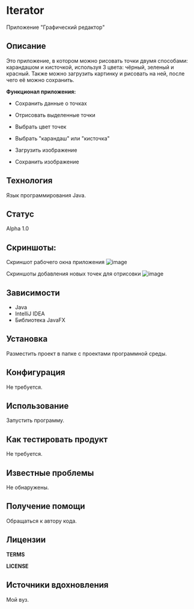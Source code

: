 # Iterator

Приложение "Графический редактор"

**Описание**
---
Это приложение, в котором можно рисовать точки двумя способами: карандашом и кисточкой, используя 3 цвета: чёрный, зеленый и красный.
Также можно загрузить картинку и рисовать на ней, после чего её можно сохранить.

**Функционал приложения:**

- Сохранить данные о точках

- Отрисовать выделенные точки

- Выбрать цвет точек

- Выбрать "карандаш" или "кисточка"

- Загрузить изображение

- Сохранить изображение

**Технология**
---
Язык программирования Java.

**Статус**
---
Alpha 1.0

**Скриншоты:**
---

Скриншот рабочего окна приложения
![image](https://user-images.githubusercontent.com/85519603/139131115-f63c790f-43da-40f1-aeae-49ba7c3d459f.png)


Скриншоты добавления новых точек для отрисовки
![image](https://user-images.githubusercontent.com/85519603/139131253-4684b891-3c9a-42ef-8459-856e4a629d99.png)


**Зависимости**
---
- Java
- IntelliJ IDEA
- Библиотека JavaFX

**Установка**
---
Разместить проект в папке с проектами программной среды.

**Конфигурация**
---
Не требуется.

**Использование**
---
Запустить программу.

**Как тестировать продукт**
---
Не требуется.

**Известные проблемы**
---
Не обнаружены.

**Получение помощи**
---
Обращаться к автору кода.

**Лицензии**
---
**TERMS**

**LICENSE**

**Источники вдохновления**
---
Мой вуз.
